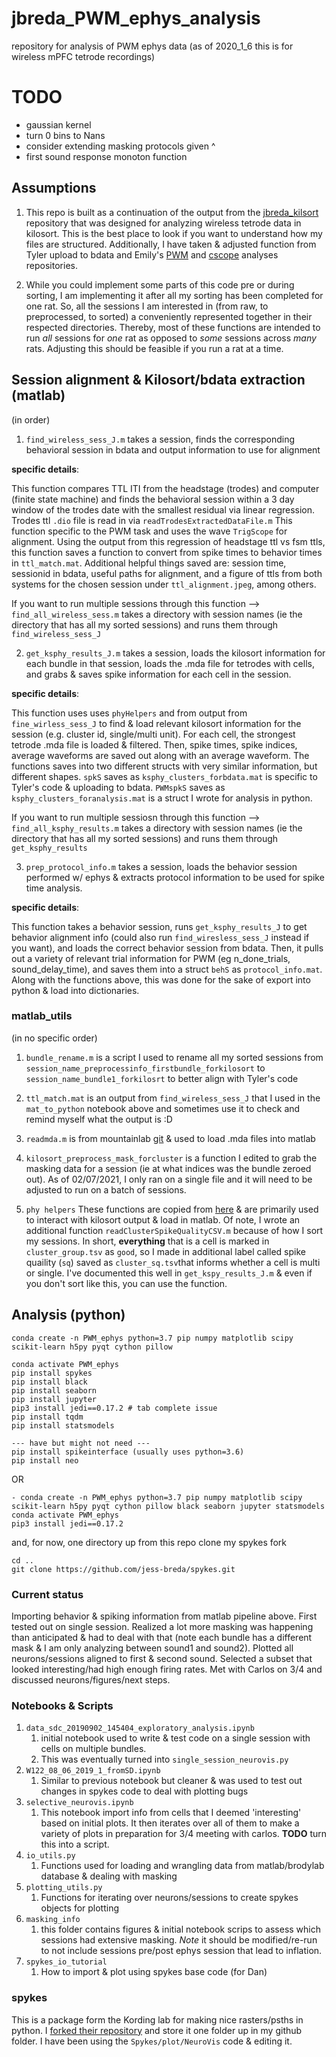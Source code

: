 # jbreda_PWM_ephys_analysis

repository for analysis of PWM ephys data (as of 2020_1_6 this is for wireless mPFC tetrode recordings)

# TODO
* gaussian kernel
* turn 0 bins to Nans
* consider extending masking protocols given ^
* first sound response monoton function

## Assumptions

1. This repo is built as a continuation of the output from the [jbreda_kilsort](https://github.com/Brody-Lab/jbreda_kilosort) repository that was designed for analyzing wireless tetrode data in kilosort. This is the best place to look if you want to understand how my files are structured. Additionally, I have taken & adjusted function from Tyler upload to bdata and Emily's [PWM](https://github.com/Brody-Lab/emilyjanedennis_PWManalysis/blob/master/find_wireless_sess.m) and [cscope](https://github.com/Brody-Lab/cscope) analyses repositories.

2. While you could implement some parts of this code pre or during sorting, I am implementing it after all my sorting has been completed for one rat. So, all the sessions I am interested in (from raw, to preprocessed, to sorted) a conveniently represented together in their respected directories. Thereby, most of these functions are intended to run *all* sessions for *one* rat as opposed to *some* sessions across *many* rats. Adjusting this should be feasible if you run a rat at a time.


## Session alignment & Kilosort/bdata extraction (matlab)
(in order)
1. `find_wireless_sess_J.m` takes a session, finds the corresponding behavioral session in bdata and output information to use for alignment

  **specific details**:

  This function compares TTL ITI from the headstage (trodes) and computer (finite state machine) and finds the behavioral session within a 3 day window of the trodes date with the smallest residual via linear regression. Trodes ttl `.dio` file is read in via `readTrodesExtractedDataFile.m` This function specific to the PWM task and uses the wave `TrigScope` for alignment. Using the output from this regression of headstage ttl vs fsm ttls, this function saves a function to convert from spike times to behavior times in `ttl_match.mat`. Additional helpful things saved are: session time, sessionid in bdata, useful paths for alignment, and a figure of ttls from both systems for the chosen session under `ttl_alignment.jpeg`, among others.

  If you want to run multiple sessions through this function --> `find_all_wireless_sess.m` takes a directory with session names (ie the directory that has all my sorted sessions) and runs them through `find_wireless_sess_J`


2. `get_ksphy_results_J.m` takes a session, loads the kilosort information for each bundle in that session, loads the .mda file for tetrodes with cells, and grabs & saves spike information for each cell in the session.

  **specific details**:

  This function uses uses `phyHelpers` and  from output from `fine_wirless_sess_J` to find & load relevant kilosort information for the session (e.g. cluster id, single/multi unit). For each cell, the strongest tetrode .mda file is loaded & filtered. Then, spike times, spike indices, average waveforms are saved out along with an average waveform. The functions saves into two different structs with very similar information, but different shapes. `spkS` saves as `ksphy_clusters_forbdata.mat` is specific to Tyler's code & uploading to bdata. `PWMspkS` saves as `ksphy_clusters_foranalysis.mat` is a struct I wrote for analysis in python.

  If you want to run multiple sessiosn through this function --> `find_all_ksphy_results.m` takes a directory with session names (ie the directory that has all my sorted sessions) and runs them through `get_ksphy_results`

3. `prep_protocol_info.m` takes a session, loads the behavior session performed w/ ephys & extracts protocol information to be used for spike time analysis.

  **specific details**:

  This function takes a behavior session, runs `get_ksphy_results_J` to get behavior alignment info (could also run `find_wiresless_sess_J` instead if you want), and loads the correct behavior session from bdata. Then, it pulls out a variety of relevant trial information for PWM (eg n_done_trials, sound_delay_time), and saves them into a struct `behS` as `protocol_info.mat`. Along with the functions above, this was done for the sake of export into python & load into dictionaries.

### matlab_utils
(in no specific order)
1. `bundle_rename.m` is a script I used to rename all my sorted sessions from `session_name_preprocessinfo_firstbundle_forkilosort` to `session_name_bundle1_forkilosrt` to better align with Tyler's code
2.  `ttl_match.mat` is an output from `find_wireless_sess_J` that I used in the `mat_to_python` notebook above and sometimes use it to check and remind myself what the output is :D

3. `readmda.m` is from mountainlab [git](https://github.com/flatironinstitute/mountainlab/tree/master/matlab/mdaio) & used to load .mda files into matlab

4. `kilosort_preprocess_mask_forcluster` is a function I edited to grab the masking data for a session (ie at what indices was the bundle zeroed out). As of 02/07/2021, I only ran on a single file and it will need to be adjusted to run on a batch of sessions.

5. `phy helpers` These functions are copied from [here](https://github.com/cortex-lab/spikes/tree/master/preprocessing/phyHelpers) & are primarily used to interact with kilosort output & load in matlab. Of note, I wrote an additional function `readClusterSpikeQualityCSV.m` because of how I sort my sessions. In short, **everything** that is a cell is marked in `cluster_group.tsv` as `good`, so I made in additional label called spike quaility (`sq`) saved as `cluster_sq.tsv`that informs whether a cell is multi or single. I've documented this well in `get_kspy_results_J.m` & even if you don't sort like this, you can use the function.


## Analysis (python)
```
conda create -n PWM_ephys python=3.7 pip numpy matplotlib scipy scikit-learn h5py pyqt cython pillow

conda activate PWM_ephys
pip install spykes
pip install black
pip install seaborn
pip install jupyter
pip3 install jedi==0.17.2 # tab complete issue
pip install tqdm
pip install statsmodels

--- have but might not need ---
pip install spikeinterface (usually uses python=3.6)
pip install neo
```

OR

```
- conda create -n PWM_ephys python=3.7 pip numpy matplotlib scipy scikit-learn h5py pyqt cython pillow black seaborn jupyter statsmodels
conda activate PWM_ephys
pip3 install jedi==0.17.2

```

and, for now, one directory up from this repo clone my spykes fork
```
cd ..
git clone https://github.com/jess-breda/spykes.git
```

### Current status
Importing behavior & spiking information from matlab pipeline above. First tested out on single session. Realized a lot more masking was happening than anticipated & had to deal with that (note each bundle has a different mask & I am only analyzing between sound1 and sound2). Plotted all neurons/sessions aligned to first & second sound. Selected a subset that looked interesting/had high enough firing rates. Met with Carlos on 3/4 and discussed neurons/figures/next steps.

### Notebooks & Scripts
1. `data_sdc_20190902_145404_exploratory_analysis.ipynb`
   1. initial notebook used to write & test code on a single session with cells on multiple bundles.
   2. This was eventually turned into `single_session_neurovis.py`
2. `W122_08_06_2019_1_fromSD.ipynb`
   1. Similar to previous notebook but cleaner & was used to test out changes in spykes code to deal with plotting bugs
3. `selective_neurovis.ipynb`
   1. This notebook import info from cells that I deemed 'interesting' based on initial plots. It then iterates over all of them to make a variety of plots in preparation for 3/4 meeting with carlos. **TODO** turn this into a script.
4. `io_utils.py`
   1. Functions used for loading and wrangling data from matlab/brodylab database & dealing with masking
5. `plotting_utils.py`
   1. Functions for iterating over neurons/sessions to create spykes objects for plotting
6. `masking_info`
   1. this folder contains figures & initial notebook scrips to assess which sessions had extensive masking. *Note* it should be modified/re-run to not include sessions pre/post ephys session that lead to inflation.
7. `spykes_io_tutorial`
   1. How to import & plot using spykes base code (for Dan)

### spykes
This is a package form the Kording lab for making nice rasters/psths in python. I [forked their repository](https://github.com/jess-breda/spykes) and store it one folder up in my github folder. I have been using the `Spykes/plot/NeuroVis` code & editing it.
